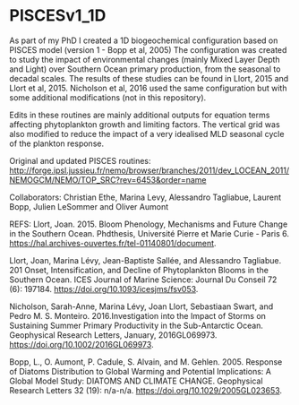 # PISCESv1_1D

As part of my PhD I created a 1D biogeochemical configuration based on PISCES model (version 1 - Bopp et al, 2005) 
The configuration was created to study the impact of environmental changes (mainly Mixed Layer Depth and Light) over Southern Ocean primary production, from the seasonal to decadal scales. The results of these studies can be found in Llort, 2015 and Llort et al, 2015. Nicholson et al, 2016 used the same configuration but with some additional modifications (not in this repository).

Edits in these routines are mainly additional outputs for equation terms affecting phytoplankton growth and limiting factors. The vertical grid was also modified to reduce the impact of a very idealised MLD seasonal cycle of the plankton response.

Original and updated PISCES routines:
http://forge.ipsl.jussieu.fr/nemo/browser/branches/2011/dev_LOCEAN_2011/NEMOGCM/NEMO/TOP_SRC?rev=6453&order=name

Collaborators: Christian Ethe, Marina Levy, Alessandro Tagliabue, Laurent Bopp, Julien LeSommer and Oliver Aumont 

REFS:
Llort, Joan. 2015. Bloom Phenology, Mechanisms and Future Change in the Southern Ocean. Phdthesis, Université Pierre et Marie Curie - Paris 6. https://hal.archives-ouvertes.fr/tel-01140801/document.

Llort, Joan, Marina Lévy, Jean-Baptiste Sallée, and Alessandro Tagliabue. 201 Onset, Intensification, and Decline of Phytoplankton Blooms in the Southern Ocean. ICES Journal of Marine Science: Journal Du Conseil 72 (6): 197184. https://doi.org/10.1093/icesjms/fsv053.

Nicholson, Sarah-Anne, Marina Lévy, Joan Llort, Sebastiaan Swart, and Pedro M. S. Monteiro. 2016.Investigation into the Impact of Storms on Sustaining Summer Primary Productivity in the Sub-Antarctic Ocean. Geophysical Research Letters, January, 2016GL069973. https://doi.org/10.1002/2016GL069973.

Bopp, L., O. Aumont, P. Cadule, S. Alvain, and M. Gehlen. 2005. Response of Diatoms Distribution to Global Warming and Potential Implications: A Global Model Study: DIATOMS AND CLIMATE CHANGE. Geophysical Research Letters 32 (19): n/a-n/a. https://doi.org/10.1029/2005GL023653.

